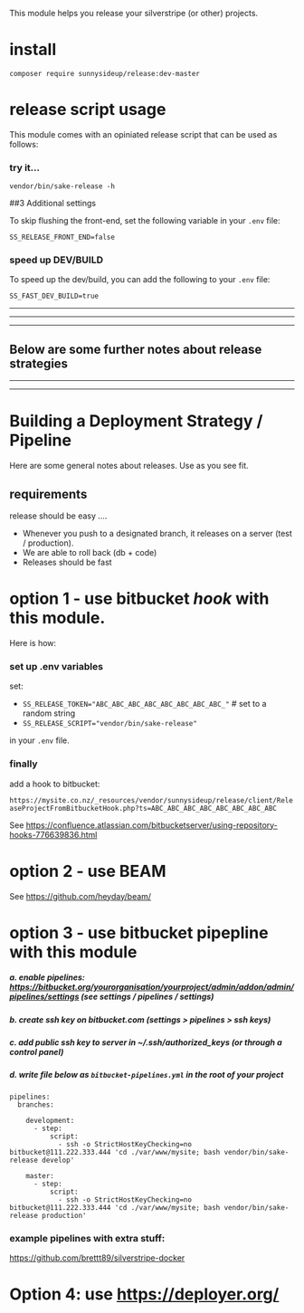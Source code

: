 This module helps you release your silverstripe (or other) projects.

# install

`composer require sunnysideup/release:dev-master`

# release script usage

This module comes with an opiniated release script that can be used as follows:

### try it...

```shell
vendor/bin/sake-release -h
```

##3 Additional settings

To skip flushing the front-end, set the following variable in your `.env` file:

```.env
SS_RELEASE_FRONT_END=false
```

### speed up DEV/BUILD

To speed up the dev/build, you can add the following to your `.env` file:

```.env
SS_FAST_DEV_BUILD=true
```

---
---
---
Below are some further notes about release strategies
---
---
---

# Building a Deployment Strategy / Pipeline

Here are some general notes about releases. Use as you see fit.

## requirements

release should be easy ....

- Whenever you push to a designated branch, it releases on a server (test / production).
- We are able to roll back (db + code)
- Releases should be fast

# option 1 - use bitbucket _hook_ with this module.

Here is how:

### set up .env variables

set:

- `SS_RELEASE_TOKEN="ABC_ABC_ABC_ABC_ABC_ABC_ABC_ABC_"` # set to a random string
- `SS_RELEASE_SCRIPT="vendor/bin/sake-release"`

in your `.env` file.

### finally

add a hook to bitbucket:

`https://mysite.co.nz/_resources/vendor/sunnysideup/release/client/ReleaseProjectFromBitbucketHook.php?ts=ABC_ABC_ABC_ABC_ABC_ABC_ABC_ABC`

See https://confluence.atlassian.com/bitbucketserver/using-repository-hooks-776639836.html

# option 2 - use BEAM

See https://github.com/heyday/beam/

# option 3 - use bitbucket pipepline with this module

##### a. enable pipelines: https://bitbucket.org/yourorganisation/yourproject/admin/addon/admin/pipelines/settings (see settings / pipelines / settings)

##### b. create ssh key on bitbucket.com (settings > pipelines > ssh keys)

##### c. add public ssh key to server in ~/.ssh/authorized_keys (or through a control panel)

##### d. write file below as `bitbucket-pipelines.yml` in the root of your project

```shell
pipelines:
  branches:

    development:
      - step:
          script:
            - ssh -o StrictHostKeyChecking=no bitbucket@111.222.333.444 'cd ./var/www/mysite; bash vendor/bin/sake-release develop'

    master:
      - step:
          script:
            - ssh -o StrictHostKeyChecking=no bitbucket@111.222.333.444 'cd ./var/www/mysite; bash vendor/bin/sake-release production'

```

### example pipelines with extra stuff:

https://github.com/brettt89/silverstripe-docker

# Option 4: use https://deployer.org/
